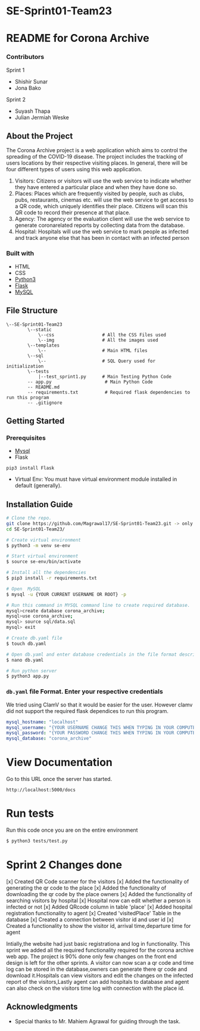 # SE-Sprint01-Team23

# README for Corona Archive

### Contributors

Sprint 1
- Shishir Sunar
- Jona Bako

Sprint 2 
- Suyash Thapa 
- Julian Jermiah Weske 

## About the Project

The Corona Archive project is a web application which aims to control the spreading of the COVID-19 disease. The project includes the tracking of users locations by their respective visiting places. In general, there will be four different types of users using this web application.

1. Visitors: Citizens or visitors will use the web service to indicate whether they have entered a particular place and when they have done so.
2. Places: Places which are frequently visited by people, such as clubs, pubs, restaurants, cinemas etc. will use the web service to get access to a QR code, which uniquely identifies their place. Citizens will scan this QR code to record their presence at that place.
3. Agency: The agency or the evaluation client will use the web service to generate coronarelated reports by collecting data from the database.
4. Hospital: Hospitals will use the web service to mark people as infected and track anyone else that has been in contact with an infected person

### Built with
* HTML
* CSS
* [Python3](https://www.python.org/download/releases/3.0/)
* [Flask](https://www.fullstackpython.com/flask.html)
* [MySQL](https://www.mysql.com/)

## File Structure
```
\--SE-Sprint01-Team23
        \--static
            \--css                  # All the CSS Files used
            \--img                  # All the images used 
        \--templates    
            \--                     # Main HTML files    
        \--sql  
            \--                     # SQL Query used for initialization
        \--tests
            |--test_sprint1.py      # Main Testing Python Code
        -- app.py                    # Main Python Code
        -- README.md
        -- requirements.txt          # Required flask dependencies to run this program
        -- .gitignore    
```

## Getting Started

### Prerequisites

* [Mysql](https://dev.mysql.com/downloads/installer/)
* Flask 
```
pip3 install Flask
```
* Virtual Env:
You must have virtual environment module installed in default (generally).

## Installation Guide

```bash
# Clone the repo.
git clone https://github.com/Magrawal17/SE-Sprint01-Team23.git -> only for sample
cd SE-Sprint01-Team23/

# Create virtual environment
$ python3 -m venv se-env

# Start virtual environment
$ source se-env/bin/activate

# Install all the dependencies
$ pip3 install -r requirements.txt

# Open  MySQL
$ mysql -u {YOUR CURRENT USERNAME OR ROOT} -p

# Run this command in MYSQL command line to create required database.
mysql>create database corona_archive;
mysql>use corona_archive;
mysql> source sql/data.sql
mysql> exit

# Create db.yaml file 
$ touch db.yaml

# Open db.yaml and enter database credentials in the file format described below
$ nano db.yaml

# Run python server
$ python3 app.py

```

### `db.yaml` file Format. Enter your respective credentials

We tried using ClamV so that it would be easier for the user. However clamv did not support the required flask dependices to run this program.

```yaml
mysql_hostname: "localhost"
mysql_username: "{YOUR USERNAME CHANGE THIS WHEN TYPING IN YOUR COMPUTER}"
mysql_password: "{YOUR PASSWORD CHANGE THIS WHEN TYPING IN YOUR COMPUTER}"
mysql_database: "corona_archive"
```

# View Documentation

Go to this URL once the server has started.

```
http://localhost:5000/docs
```
# Run tests

Run this code once you are on the entire environment

```sh
$ python3 tests/test.py
```
# Sprint 2 Changes done 
[x] Created QR Code scanner for the visitors 
[x] Added the functionality of generating the qr code to the place
[x] Added the functionality of downloading the qr code by the place owners
[x] Added the functionality of searching visitors by hospital
[x] Hospital now can edit whether a person is infected or not
[x] Added QRcode column in table 'place'
[x] Added hospital registration functionality to agent 
[x] Created 'visitedPlace' Table in the database
[x] Created a connection between visitor id and user id
[x] Created a functionality to show the visitor id, arrival time,departure time for agent 

Intially,the website had just basic registrationa and log in functionality. This sprint we added all the required functionality required for the corona archive web app. The project is 90% done only few changes on the front end design is left for the other sprints. A visitor can now scan a qr code and time log can be stored in the database,owners can generate there qr code and download it.Hospitals can view visitors and edit the changes on the infected report of the visitors,Lastly agent can add hospitals to database and agent can also check on the visitors time log with connection with the place id. 

## Acknowledgments

* Special thanks to Mr. Mahiem Agrawal for guiding through the task.

